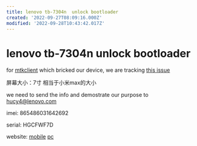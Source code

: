 ```yaml
---
title: lenovo tb-7304n  unlock bootloader
created: '2022-09-27T08:09:16.000Z'
modified: '2022-09-28T10:43:42.017Z'
---
```


# lenovo tb-7304n  unlock bootloader

for [mtkclient](https://github.com/bkerler/mtkclient) which bricked our device, we are tracking [this issue](https://github.com/bkerler/mtkclient/issues/494)

屏幕大小：7寸 相当于小米max的大小

we need to send the info and demostrate our purpose to hucy4@lenovo.com

imei:
865486031642692

serial:
HGCFWF7D

website:
[mobile](https://m.zui.com/iunlock)
[pc](https://www.zui.com/iunlock)

